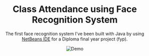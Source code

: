 <h1 align="center">
  Class Attendance using Face Recognition System
</h1>
<p align="center">
  The first face recognition system I've been built with Java by using <a href="https://netbeans.apache.org/front/main/download/" target="_blank">NetBeans IDE</a> for a Diploma final year project (fyp).
</p>
<div align="center">
  <img alt="Demo" src="https://github.com/aafiqah/class_attendance/demo.jpg" />
</div>
